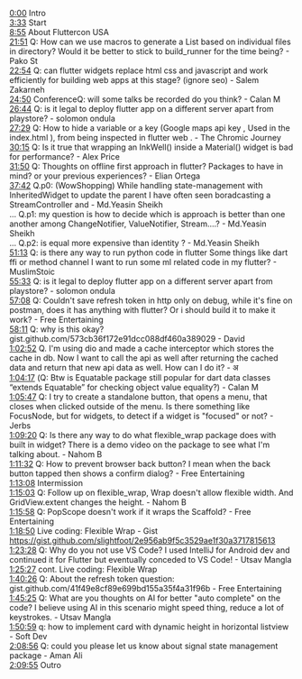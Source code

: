 [0:00](https://www.youtube.com/watch?v=LbpboHb49PM&t=0m00s) Intro  
[3:33](https://www.youtube.com/watch?v=LbpboHb49PM&t=3m33s) Start  
[8:55](https://www.youtube.com/watch?v=LbpboHb49PM&t=8m55s) About Fluttercon USA  
[21:51](https://www.youtube.com/watch?v=LbpboHb49PM&t=21m51s) Q: How can we use macros to generate a List<Widget> based on individual files in directory? Would it be better to stick to build_runner for the time being? - Pako St  
[22:54](https://www.youtube.com/watch?v=LbpboHb49PM&t=22m54s) Q: can flutter widgets replace html css and javascript and work efficiently for building web apps at this stage? (ignore seo) - Salem Zakarneh  
[24:50](https://www.youtube.com/watch?v=LbpboHb49PM&t=24m50s) ConferenceQ: will some talks be recorded do you think? - Calan M  
[26:44](https://www.youtube.com/watch?v=LbpboHb49PM&t=26m44s) Q: is it legal to deploy flutter app on a different server apart from playstore? - solomon ondula  
[27:29](https://www.youtube.com/watch?v=LbpboHb49PM&t=27m29s) Q: How to hide a variable or a key (Google maps api key , Used in the index.html ), from being inspected in flutter web . - The Chromic Journey  
[30:15](https://www.youtube.com/watch?v=LbpboHb49PM&t=30m15s) Q: Is it true that wrapping an InkWell() inside a Material() widget is bad for performance? - Alex Price  
[31:50](https://www.youtube.com/watch?v=LbpboHb49PM&t=31m50s) Q: Thoughts on offline first approach in flutter? Packages to have in mind? or your previous experiences? - Elian Ortega  
[37:42](https://www.youtube.com/watch?v=LbpboHb49PM&t=37m42s) Q.p0: (WowShopping) While handling state-management with InheritedWidget to update the parent I have often seen boradcasting a StreamController and - Md.Yeasin Sheikh  
... Q.p1: my question is how to decide which is approach is better than one another among ChangeNotifier, ValueNotifier, Stream....? - Md.Yeasin Sheikh  
... Q.p2: is equal more expensive than identity ? - Md.Yeasin Sheikh  
[51:13](https://www.youtube.com/watch?v=LbpboHb49PM&t=51m13s) Q: is there any way to run python code in flutter Some things like dart ffi or method channel I want to run some ml related code in my flutter? - MuslimStoic  
[55:33](https://www.youtube.com/watch?v=LbpboHb49PM&t=55m33s) Q: is it legal to deploy flutter app on a different server apart from playstore? - solomon ondula  
[57:08](https://www.youtube.com/watch?v=LbpboHb49PM&t=57m08s) Q: Couldn't save refresh token in http only on debug, while it's fine on postman, does it has anything with flutter? Or i should build it to make it work? - Free Entertaining  
[58:11](https://www.youtube.com/watch?v=LbpboHb49PM&t=58m11s) Q: why is this okay? gist.github.com/573cb36f172e91dcc088df460a389029 - David  
[1:02:52](https://www.youtube.com/watch?v=LbpboHb49PM&t=1h02m52s) Q. I'm using dio and made a cache interceptor which stores the cache in db. Now I want to call the api as well after returning the cached data and return that new api data as well. How can I do it? - अ  
[1:04:17](https://www.youtube.com/watch?v=LbpboHb49PM&t=1h04m17s) (Q: Btw is Equatable package still popular for dart data classes “extends Equatable” for checking object value equality?) - Calan M  
[1:05:47](https://www.youtube.com/watch?v=LbpboHb49PM&t=1h05m47s) Q: I try to create a standalone button, that opens a menu, that closes when clicked outside of the menu. Is there something like FocusNode, but for widgets, to detect if a widget is "focused" or not? - Jerbs  
[1:09:20](https://www.youtube.com/watch?v=LbpboHb49PM&t=1h09m20s) Q: Is there any way to do what flexible_wrap package does with built in widget? There is a demo video on the package to see what I'm talking about. - Nahom B  
[1:11:32](https://www.youtube.com/watch?v=LbpboHb49PM&t=1h11m32s) Q: How to prevent browser back button? I mean when the back button tapped then shows a confirm dialog? - Free Entertaining  
[1:13:08](https://www.youtube.com/watch?v=LbpboHb49PM&t=1h13m08s) Intermission  
[1:15:03](https://www.youtube.com/watch?v=LbpboHb49PM&t=1h15m03s) Q: Follow up on flexible_wrap, Wrap doesn't allow flexible width. And GridView.extent changes the height. - Nahom B  
[1:15:58](https://www.youtube.com/watch?v=LbpboHb49PM&t=1h15m58s) Q: PopScope doesn't work if it wraps the Scaffold? - Free Entertaining  
[1:18:50](https://www.youtube.com/watch?v=LbpboHb49PM&t=1h18m50s) Live coding: Flexible Wrap - Gist https://gist.github.com/slightfoot/2e956ab9f5c3529ae1f30a3717815613  
[1:23:28](https://www.youtube.com/watch?v=LbpboHb49PM&t=1h23m28s) Q: Why do you not use VS Code? I used IntelliJ for Android dev and continued it for Flutter but eventually conceded to VS Code! - Utsav Mangla  
[1:25:27](https://www.youtube.com/watch?v=LbpboHb49PM&t=1h25m27s) cont. Live coding: Flexible Wrap  
[1:40:26](https://www.youtube.com/watch?v=LbpboHb49PM&t=1h40m26s) Q: About the refresh token question: gist.github.com/41f49e8cf89e699bd155a35f4a31f96b - Free Entertaining  
[1:45:25](https://www.youtube.com/watch?v=LbpboHb49PM&t=1h45m25s) Q: What are you thoughts on AI for better "auto complete" on the code? I believe using AI in this scenario might speed thing, reduce a lot of keystrokes. - Utsav Mangla  
[1:50:59](https://www.youtube.com/watch?v=LbpboHb49PM&t=1h50m59s) q: how to implement card with dynamic height in horizontal listview - Soft Dev  
[2:08:56](https://www.youtube.com/watch?v=LbpboHb49PM&t=2h08m56s) Q: could you please let us know about signal state management package - Aman Ali  
[2:09:55](https://www.youtube.com/watch?v=LbpboHb49PM&t=2h09m55s) Outro  
